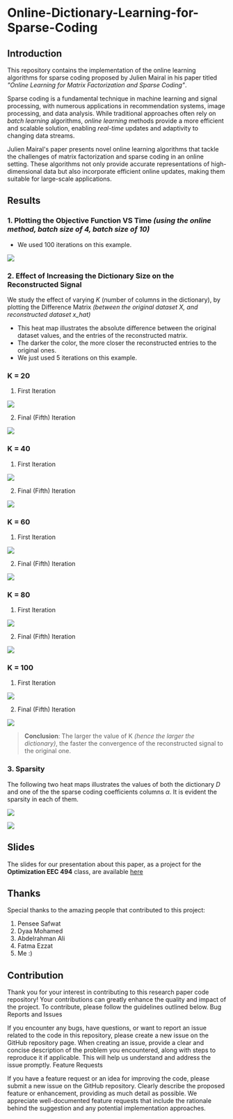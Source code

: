 # Online-Dictionary-Learning-for-Sparse-Coding

## Introduction

This repository contains the implementation of the online learning algorithms for sparse coding proposed by Julien Mairal in his paper titled _"Online Learning for Matrix Factorization and Sparse Coding"_.

Sparse coding is a fundamental technique in machine learning and signal processing, with numerous applications in recommendation systems, image processing, and data analysis. While traditional approaches often rely on _batch learning_ algorithms, _online learning_ methods provide a more efficient and scalable solution, enabling _real-time_ updates and adaptivity to changing data streams.

Julien Mairal's paper presents novel online learning algorithms that tackle the challenges of matrix factorization and sparse coding in an online setting. These algorithms not only provide accurate representations of high-dimensional data but also incorporate efficient online updates, making them suitable for large-scale applications.

## Results

### 1. Plotting the Objective Function VS Time _(using the online method, batch size of 4, batch size of 10)_

- We used 100 iterations on this example.

![](./results/Objective_function_vs._time%2C_using_random_columns_of_the_dataset_as_initialization_for_D.png)

### 2. Effect of Increasing the Dictionary Size on the Reconstructed Signal

We study the effect of varying _K_ (number of columns in the dictionary), by plotting the Difference Matrix _(between the original dataset X, and reconstructed dataset x_hat)_

- This heat map illustrates the absolute difference between the original dataset values, and the entries of the reconstructed matrix.
- The darker the color, the more closer the reconstructed entries to the original ones.
- We just used 5 iterations on this example.

### K = 20

1. First Iteration

![](<./img/Matrix_Reconstruction_Difference_(Iteration1%2C%20with%20K%20%3D%2020).png>)

2. Final (Fifth) Iteration

![](<./img/Matrix_Reconstruction_Difference_(Iteration5%2C%20with%20K%20%3D%2020).png>)

### K = 40

1. First Iteration

![](<./img/Matrix_Reconstruction_Difference_(Iteration1%2C%20with%20K%20%3D%2040).png>)

2. Final (Fifth) Iteration

![](<./img/Matrix_Reconstruction_Difference_(Iteration5%2C%20with%20K%20%3D%2040).png>)

### K = 60

1. First Iteration

![](<./img/Matrix_Reconstruction_Difference_(Iteration1%2C%20with%20K%20%3D%2060).png>)

2. Final (Fifth) Iteration

![](<./img/Matrix_Reconstruction_Difference_(Iteration5%2C%20with%20K%20%3D%2060).png>)

### K = 80

1. First Iteration

![](<./img/Matrix_Reconstruction_Difference_(Iteration1%2C%20with%20K%20%3D%2080).png>)

2. Final (Fifth) Iteration

![](<./img/Matrix_Reconstruction_Difference_(Iteration5%2C%20with%20K%20%3D%2080).png>)

### K = 100

1. First Iteration

![](<./img/Matrix_Reconstruction_Difference_(Iteration1%2C%20with%20K%20%3D%20100).png>)

2. Final (Fifth) Iteration

![](<./img/Matrix_Reconstruction_Difference_(Iteration5%2C%20with%20K%20%3D%20100).png>)

> **Conclusion**: The larger the value of K _(hence the larger the dictionary)_, the faster the convergence of the reconstructed signal to the original one.

### 3. Sparsity

The following two heat maps illustrates the values of both the dictionary $D$ and one of the the sparse coding coefficients columns $\alpha$. It is evident the sparsity in each of them.

![](<./img/Dictionary_(Iteration100%2C_with_K_%3D_40)%2C_with_D_initialized_randomly.png>)

![](<./img/Alpha_(Iteration100%2C%20with%20K%20%3D%2040).png>)

## Slides

The slides for our presentation about this paper, as a project for the **Optimization EEC 494** class, are available [here](./Slides/Online%20Dictionary%20Learning%20for%20Sparse%20Coding%20Slides.pdf)

## Thanks

Special thanks to the amazing people that contributed to this project:

1. Pensee Safwat
2. Dyaa Mohamed
3. Abdelrahman Ali
4. Fatma Ezzat
5. Me :)

## Contribution

Thank you for your interest in contributing to this research paper code repository! Your contributions can greatly enhance the quality and impact of the project. To contribute, please follow the guidelines outlined below.
Bug Reports and Issues

If you encounter any bugs, have questions, or want to report an issue related to the code in this repository, please create a new issue on the GitHub repository page. When creating an issue, provide a clear and concise description of the problem you encountered, along with steps to reproduce it if applicable. This will help us understand and address the issue promptly.
Feature Requests

If you have a feature request or an idea for improving the code, please submit a new issue on the GitHub repository. Clearly describe the proposed feature or enhancement, providing as much detail as possible. We appreciate well-documented feature requests that include the rationale behind the suggestion and any potential implementation approaches.
